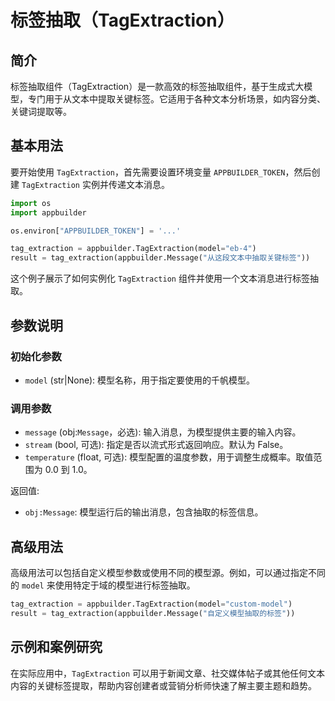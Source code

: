 # 标签抽取（TagExtraction）

## 简介
标签抽取组件（TagExtraction）是一款高效的标签抽取组件，基于生成式大模型，专门用于从文本中提取关键标签。它适用于各种文本分析场景，如内容分类、关键词提取等。

## 基本用法

要开始使用 `TagExtraction`，首先需要设置环境变量 `APPBUILDER_TOKEN`，然后创建 `TagExtraction` 实例并传递文本消息。

```python
import os
import appbuilder

os.environ["APPBUILDER_TOKEN"] = '...'

tag_extraction = appbuilder.TagExtraction(model="eb-4")
result = tag_extraction(appbuilder.Message("从这段文本中抽取关键标签"))
```

这个例子展示了如何实例化 `TagExtraction` 组件并使用一个文本消息进行标签抽取。

## 参数说明

### 初始化参数

- `model` (str|None): 模型名称，用于指定要使用的千帆模型。

### 调用参数

- `message` (obj:`Message`，必选): 输入消息，为模型提供主要的输入内容。
- `stream` (bool, 可选): 指定是否以流式形式返回响应。默认为 False。
- `temperature` (float, 可选): 模型配置的温度参数，用于调整生成概率。取值范围为 0.0 到 1.0。

返回值:

- `obj:Message`: 模型运行后的输出消息，包含抽取的标签信息。

## 高级用法

高级用法可以包括自定义模型参数或使用不同的模型源。例如，可以通过指定不同的 `model` 来使用特定于域的模型进行标签抽取。

```python
tag_extraction = appbuilder.TagExtraction(model="custom-model")
result = tag_extraction(appbuilder.Message("自定义模型抽取的标签"))
```

## 示例和案例研究

在实际应用中，`TagExtraction` 可以用于新闻文章、社交媒体帖子或其他任何文本内容的关键标签提取，帮助内容创建者或营销分析师快速了解主要主题和趋势。


